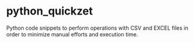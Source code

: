 # python_quickzet
Python code snippets to perform operations with CSV and EXCEL files in order to minimize manual efforts and execution time.

